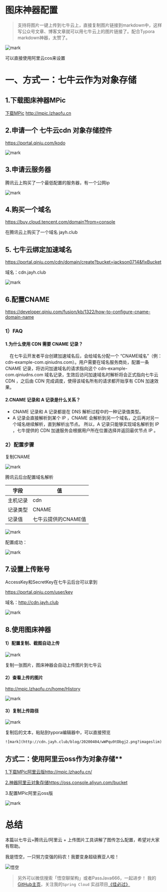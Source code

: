 # 图床神器配置

> 支持将图片一键上传到七牛云上，直接复制图片链接到markdown中，这样写公众号文章、博客文章就可以用七牛云上的图片链接了。配合Typora markdown神器，太赞了。

![mark](http://cdn.jayh.club/blog/20200404/e0t6BrEOSfzq.png?imageslim)

可以直接使用阿里云cos来设置



# 一、方式一：七牛云作为对象存储

## 1.下载图床神器MPic

[下载MPic](http://file.lzhaofu.cn/MPic%202.2.1.3.rar) http://mpic.lzhaofu.cn

## 2.申请一个 七牛云cdn 对象存储控件

https://portal.qiniu.com/kodo

![mark](http://cdn.jayh.club/blog/20200404/oivKnsOXnGIR.png?imageslim)

## 3.申请云服务器

腾讯云上购买了一个最低配置的服务器，有一个公网ip

![mark](http://cdn.jayh.club/blog/20200404/X7TTtgb5jStf.png?imageslim)

## 4.购买一个域名

https://buy.cloud.tencent.com/domain?from=console

在腾讯云上购买了一个域名 jayh.club

## 5. 七牛云绑定加速域名

https://portal.qiniu.com/cdn/domain/create?bucket=jackson0714&fixBucket

域名：cdn.jayh.club

![mark](http://cdn.jayh.club/blog/20200404/92gGv8Oktnmr.png?imageslim)

## 6.配置CNAME

https://developer.qiniu.com/fusion/kb/1322/how-to-configure-cname-domain-name

### 1）FAQ

#### 1.为什么使用 CDN 需要 CNAME 记录？

 在七牛云开发者平台创建加速域名后，会给域名分配一个 “CNAME域名”（例：cdn-example-com.qiniudns.com）。用户需要在域名服务商处，配置一条 CNAME 记录，将访问加速域名的请求指向这个 cdn-example-com.qiniudns.com 域名记录，生效后访问加速域名时解析将会正式指向七牛云 CDN ，之后由 CDN 完成调度，使得该域名所有的请求都开始享有 CDN 加速效果。

#### 2.CNAME 记录和 A 记录是什么关系？

- CNAME 记录和 A 记录都是在 DNS 解析过程中的一种记录值类型。
- A 记录会直接解析到某个 IP ，CNAME 会解析到另一个域名，之后再对另一个域名继续解析，直到解析出节点。
  所以，A 记录只能够实现域名解析到 IP ，七牛提供的 CDN 加速服务会根据用户所在位置选择并返回最优节点 IP 。

### 2）配置步骤

复制CNAME 

![mark](http://cdn.jayh.club/blog/20200404/gtRYsV22oXxt.png?imageslim)

腾讯云后台配置域名解析

| 字段   | 值            |
| ---- | ------------ |
| 主机记录 | cdn          |
| 记录类型 | CNAME        |
| 记录值  | 七牛云提供的CNAME值 |

![mark](http://cdn.jayh.club/blog/20200404/BHx9LDyYAsWc.png?imageslim)

配置成功：

![mark](http://cdn.jayh.club/blog/20200404/u5z2kFr92h7l.png?imageslim)

## 7.设置上传账号

AccessKey和SecretKey在七牛云后台可以拿到

https://portal.qiniu.com/user/key

域名：http://cdn.jayh.club

![mark](http://cdn.jayh.club/blog/20200404/t7YyVmnXROKe.png?imageslim)

## 8.使用图床神器

#### 1）配置复制、截图自动上传

![mark](http://cdn.jayh.club/blog/20200404/hScIV1rWpnVU.png?imageslim)

复制一张图片，图床神器会自动上传图片到七牛云

#### 2）查看上传的图片

http://mpic.lzhaofu.cn/home/History

![mark](http://cdn.jayh.club/blog/20200404/fjRVme53EBD4.png?imageslim)

#### 3）复制上传路径

![mark](http://cdn.jayh.club/blog/20200404/wWPqu9tDbgj2.png?imageslim)

复制后的文本，粘贴到typora编辑器中，可以直接预览

``` html
![mark](http://cdn.jayh.club/blog/20200404/wWPqu9tDbgj2.png?imageslim)
```

## 方式二：使用阿里云oss作为对象存储**

[1.下载MPic阿里云版](http://file.lzhaofu.cn/MPic%203.0.0.1-%E9%98%BF%E9%87%8C%E4%BA%91OSS%E7%89%88.zip)http://mpic.lzhaofu.cn/

[2.神器阿里云对象存储](https://oss.console.aliyun.com/bucket)https://oss.console.aliyun.com/bucket

3.配置MPic阿里云oss版

![mark](http://wukong1.oss-cn-beijing.aliyuncs.com/blog/20200404/173742929.png)



# 总结

本篇以七牛云+腾讯云/阿里云 + 上传图片工具讲解了图传怎么配置，希望对大家有帮助。



我是悟空，一只努力变强的码农！我要变身超级赛亚人啦！

![悟空](http://cdn.jayh.club/blog/20200821/wp5kwn5UEWaJ.png?imageslim)


> 另外可以微信搜索「悟空聊架构」或者PassJava666，一起进步！
> 我的[GitHub主页](https://github.com/Jackson0714)，关注我的`Spring Cloud` 实战项目[《佳必过》](https://github.com/Jackson0714/PassJava-Platform)



